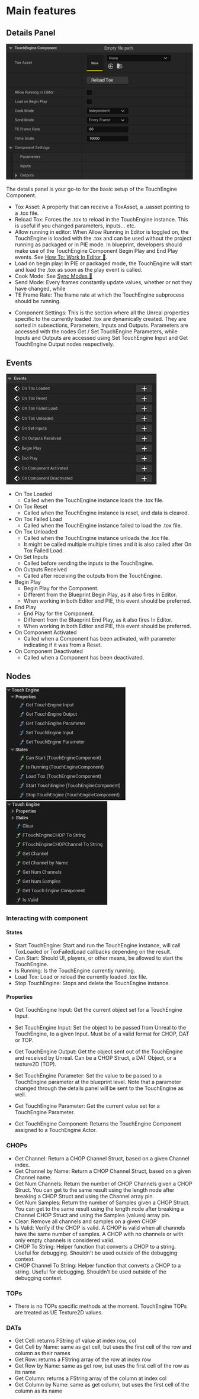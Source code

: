 # Main features

## Details Panel
![assets/main-features/touchengine_component_panel.png?raw=true](assets/main-features/touchengine_component_panel.png?raw=true)

<!-- TODO: Explain each bit of the details panel -->

The details panel is your go-to for the basic setup of the TouchEngine Component.

* Tox Asset: A property that can receive a ToxAsset, a .uasset pointing to a .tox file.
* Reload Tox: Forces the .tox to reload in the TouchEngine instance. This is useful if you changed parameters, inputs... etc.
* Allow running in editor: When Allow Running in Editor is toggled on, the TouchEngine is loaded with the .tox and can be used without the project running as packaged or in PIE mode. In blueprint, developers should make use of the TouchEngine Component Begin Play and End Play events. See [How To: Work In Editor 🔗](how-tos/work-in-editor.md).
* Load on begin play: In PIE or packaged mode, the TouchEngine will start and load the .tox as soon as the play event is called.
* Cook Mode: See [Sync Modes 🔗](sync-modes.md)
* Send Mode: Every frames constantly update values, whether or not they have changed, while 
* TE Frame Rate: The frame rate at which the TouchEngine subprocess should be running.
<!-- * Time Scale: TODO: To complete after confirming -->
* Component Settings: This is the section where all the Unreal properties specific to the currently loaded .tox are dynamically created. They are sorted in subsections, Parameters, Inputs and Outputs. Parameters are accessed with the nodes Get / Set TouchEngine Parameters, while Inputs and Outputs are accessed using Set TouchEngine Input and Get TouchEngine Output nodes respectively.

## Events
![assets/main-features/touchengine_component_events.png?raw=true](assets/main-features/touchengine_component_events.png?raw=true)

- On Tox Loaded
    - Called when the TouchEngine instance loads the .tox file. 
- On Tox Reset
    - Called when the TouchEngine instance is reset, and data is cleared.
- On Tox Failed Load
    - Called when the TouchEngine instance failed to load the .tox file.
- On Tox Unloaded
    - Called when the TouchEngine instance unloads the .tox file.
    - It might be called multiple multiple times and it is also called after On Tox Failed Load.
- On Set Inputs
    - Called before sending the inputs to the TouchEngine.
- On Outputs Received
    - Called after receiving the outputs from the TouchEngine.
- Begin Play
    - Begin Play for the Component.
    - Different from the Blueprint Begin Play, as it also fires In Editor.
    - When working in both Editor and PIE, this event should be preferred.
- End Play
    - End Play for the Component.
    - Different from the Blueprint End Play, as it also fires In Editor.
    - When working in both Editor and PIE, this event should be preferred.
- On Component Activated
    - Called when a Component has been activated, with parameter indicating if it was from a Reset.
- On Component Deactivated
    - Called when a Component has been deactivated.

## Nodes
![assets/main-features/touchengine_nodes01.png?raw=true](assets/main-features/touchengine_nodes01.png?raw=true)
![assets/main-features/touchengine_nodes02.png?raw=true](assets/main-features/touchengine_nodes02.png?raw=true)
<!-- TODO: Update pictures with new screenshots when menu is reorganized -->


### Interacting with component
#### States
- Start TouchEngine: Start and run the TouchEngine instance, will call ToxLoaded or ToxFailedLoad callbacks depending on the result.
- Can Start: Should UI, players, or other means, be allowed to start the TouchEngine.
- Is Running: Is the TouchEngine currently running.
- Load Tox: Load or reload the currently loaded .tox file.
- Stop TouchEngine: Stops and delete the TouchEngine instance.
#### Properties
- Get TouchEngine Input: Get the current object set for a TouchEngine Input.
- Set TouchEngine Input: Set the object to be passed from Unreal to the TouchEngine, to a given Input. Must be of a valid format for CHOP, DAT or TOP.
- Get TouchEngine Output: Get the object sent out of the TouchEngine and received by Unreal. Can be a CHOP Struct, a DAT Object, or a texture2D (TOP).
- Set TouchEngine Parameter: Set the value to be passed to a TouchEngine parameter at the blueprint level. Note that a parameter changed through the details panel will be sent to the TouchEngine as well.
- Get TouchEngine Parameter: Get the current value set for a TouchEngine Parameter.

- Get TouchEngine Component: Returns the TouchEngine Component assigned to a TouchEngine Actor.

### CHOPs
- Get Channel: Return a CHOP Channel Struct, based on a given Channel index.
- Get Channel by Name: Return a CHOP Channel Struct, based on a given Channel name.
- Get Num Channels: Return the number of CHOP Channels given a CHOP Struct. You can get to the same result using the length node after breaking a CHOP Struct and using the Channel array pin.
- Get Num Samples: Return the number of Samples given a CHOP Struct. You can get to the same result using the length node after breaking a Channel CHOP Struct and using the Samples (values) array pin.
- Clear: Remove all channels and samples on a given CHOP
- Is Valid: Verify if the CHOP is valid. A CHOP is valid when all channels have the same number of samples. A CHOP with no channels or with only empty channels is considered valid.
- CHOP To String: Helper function that converts a CHOP to a string. Useful for debugging. Shouldn't be used outside of the debugging context.
- CHOP Channel To String: Helper function that converts a CHOP to a string. Useful for debugging. Shouldn't be used outside of the debugging context.

### TOPs
- There is no TOPs specific methods at the moment. TouchEngine TOPs are treated as UE Texture2D values.

### DATs
- Get Cell: returns FString of value at index row, col
- Get Cell by Name: same as get cell, but uses the first cell of the row and column as their names
- Get Row: returns a FString array of the row at index row
- Get Row by Name: same as get row, but uses the first cell of the row as its name
- Get Column: returns a FString array of the column at index col
- Get Column by Name: same as get column, but uses the first cell of the column as its name
